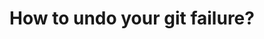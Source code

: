 ---
title: How to undo your git failure?
tags: [External Post, Git]
style: fill
color: warning
description: Using `git reflog` and `git reset` to save your code.
external_url: 
---